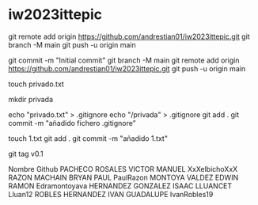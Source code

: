 ﻿# iw2023ittepic

git remote add origin https://github.com/andrestian01/iw2023ittepic.git
git branch -M main
git push -u origin main



git commit -m "Initial commit"
git branch -M main
git remote add origin https://github.com/andrestian01/iw2023ittepic.git
git push -u origin main



touch privado.txt

mkdir privada

echo "privado.txt" > .gitignore
echo "/privada" > .gitignore
git add .
git commit -m "añadido fichero .gitignore"

touch 1.txt
git add .
git commit -m "añadido 1.txt"

git tag v0.1


NombreGithubPACHECO ROSALES VICTOR MANUELXxXelbichoXxXRAZON MACHAIN BRYAN PAULPaulRazonMONTOYA VALDEZ EDWIN RAMONEdramontoyavaHERNANDEZ GONZALEZ ISAAC LLUANCETLluan12ROBLES HERNANDEZ IVAN GUADALUPEIvanRobles19

